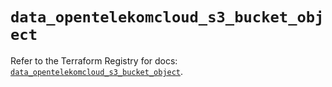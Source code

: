 # `data_opentelekomcloud_s3_bucket_object`

Refer to the Terraform Registry for docs: [`data_opentelekomcloud_s3_bucket_object`](https://registry.terraform.io/providers/opentelekomcloud/opentelekomcloud/1.36.38/docs/data-sources/s3_bucket_object).
